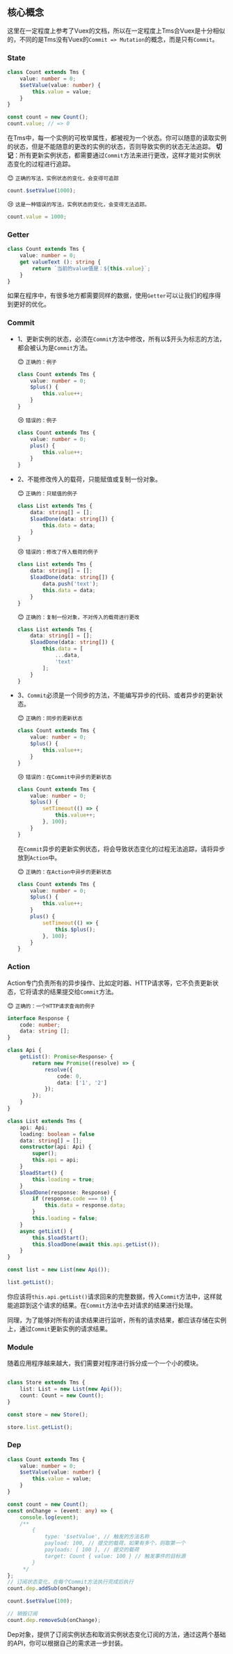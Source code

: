 ## 核心概念

这里在一定程度上参考了Vuex的文档，所以在一定程度上Tms合Vuex是十分相似的，不同的是Tms没有Vuex的`Commit => Mutation`的概念，而是只有`Commit`。


### State
```typescript
class Count extends Tms {
    value: number = 0;
    $setValue(value: number) {
        this.value = value;
    }
}

const count = new Count();
count.value; // => 0
```
在Tms中，每一个实例的可枚举属性，都被视为一个状态。你可以随意的读取实例的状态，但是不能随意的更改的实例的状态，否则导致实例的状态无法追踪。
**切记**：所有更新实例状态，都需要通过`Commit`方法来进行更改，这样才能对实例状态变化的过程进行追踪。

😊 `正确的写法，实例状态的变化，会变得可追踪`
```typescript
count.$setValue(1000);
```
😢 `这是一种错误的写法，实例状态的变化，会变得无法追踪。`
```typescript
count.value = 1000;
```


### Getter
```typescript
class Count extends Tms {
    value: number = 0;
    get valueText (): string {
        return `当前的value值是：${this.value}`;
    }
}
```
如果在程序中，有很多地方都需要同样的数据，使用`Getter`可以让我们的程序得到更好的优化。


### Commit
- 1、更新实例的状态，必须在`Commit`方法中修改，所有以$开头为标志的方法，都会被认为是`Commit`方法。  

    😊 `正确的：例子`
    ```typescript
    class Count extends Tms {
        value: number = 0;
        $plus() {
            this.value++;
        }
    }
    ```
    😢 `错误的：例子`
    ```typescript
    class Count extends Tms {
        value: number = 0;
        plus() {
            this.value++;
        }
    }
    ```

- 2、不能修改传入的载荷，只能赋值或复制一份对象。

    😊 `正确的：只赋值的例子`
    ```typescript
    class List extends Tms {
        data: string[] = [];
        $loadDone(data: string[]) {
            this.data = data;
        }
    }
    ```
    😢 `错误的：修改了传入载荷的例子`
    ```typescript
    class List extends Tms {
        data: string[] = [];
        $loadDone(data: string[]) {
            data.push('text');
            this.data = data;
        }
    }
    ```
    😊 `正确的：复制一份对象，不对传入的载荷进行更改`
    ```typescript
    class List extends Tms {
        data: string[] = [];
        $loadDone(data: string[]) {
            this.data = [
                ...data,
                'text'
            ];
        }
    }
    ```
- 3、`Commit`必须是一个同步的方法，不能编写异步的代码、或者异步的更新状态。

    😊 `正确的：同步的更新状态`
    ```typescript
    class Count extends Tms {
        value: number = 0;
        $plus() {
            this.value++;
        }
    }
    ```
    😢 `错误的：在Commit中异步的更新状态`
    ```typescript
    class Count extends Tms {
        value: number = 0;
        $plus() {
            setTimeout(() => {
                this.value++;
            }, 100);
        }
    }
    ```
    在`Commit`异步的更新实例状态，将会导致状态变化的过程无法追踪，请将异步放到`Action`中。  

    😊 `正确的：在Action中异步的更新状态`
    ```typescript
    class Count extends Tms {
        value: number = 0;
        $plus() {
            this.value++;
        }
        plus() {
            setTimeout(() => {
                this.$plus();
            }, 100);   
        }
    }
    ```

### Action
Action专门负责所有的异步操作、比如定时器、HTTP请求等，它不负责更新状态，它将请求的结果提交给`Commit`方法。

😊 `正确的：一个HTTP请求查询的例子`
```typescript
interface Response {
    code: number;
    data: string [];
}

class Api {
    getList(): Promise<Response> {
        return new Promise((resolve) => {
            resolve({
                code: 0,
                data: ['1', '2']
            });
        });
    }
}

class List extends Tms {
    api: Api;
    loading: boolean = false
    data: string[] = [];
    constructor(api: Api) {
        super();
        this.api = api;
    }
    $loadStart() {
        this.loading = true;
    }
    $loadDone(response: Response) {
        if (response.code === 0) {
            this.data = response.data;
        }
        this.loading = false;
    }
    async getList() {
        this.$loadStart();
        this.$loadDone(await this.api.getList());
    }
}

const list = new List(new Api());

list.getList();
```
你应该将`this.api.getList()`请求回来的完整数据，传入`Commit`方法中，这样就能追踪到这个请求的结果。在`Commit`方法中去对请求的结果进行处理。

同理，为了能够对所有的请求结果进行监听，所有的请求结果，都应该存储在实例上，通过`Commit`更新实例的请求结果。


### Module
随着应用程序越来越大，我们需要对程序进行拆分成一个一个小的模块。
```typescript

class Store extends Tms {
    list: List = new List(new Api());
    count: Count = new Count();
}

const store = new Store();

store.list.getList();
```


### Dep
```typescript
class Count extends Tms {
    value: number = 0;
    $setValue(value: number) {
        this.value = value;
    }
}

const count = new Count();
const onChange = (event: any) => {
    console.log(event);
    /**
        {
            type: '$setValue', // 触发的方法名称
            payload: 100, // 提交的载荷，如果有多个，则取第一个
            payloads: [ 100 ], // 提交的载荷
            target: Count { value: 100 } // 触发事件的目标源
        }
     */
};
// 订阅状态变化，在每个Commit方法执行完成后执行
count.dep.addSub(onChange);

count.$setValue(100);

// 销毁订阅
count.dep.removeSub(onChange);
```
Dep对象，提供了订阅实例状态和取消实例状态变化订阅的方法，通过这两个基础的API，你可以根据自己的需求进一步封装。